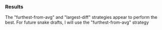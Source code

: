 ### Results

The "furthest-from-avg" and "largest-diff" strategies appear to perform the
best. For future snake drafts, I will use the "furthest-from-avg" strategy

